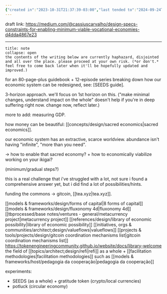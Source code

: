 ```yaml
---
{"created in":"2023-10-31T21:37:39-03:00","last tended to":"2024-09-24T15:42:13-03:00","dg-publish":true,"aliases":["🦸🏻‍♀️ design specs & constraints for economics"],"tags":["essay","economics","🌱"],"notestage":["🌱"],"permalink":"/core-essays/design-specs-and-constraints-for-enabling-minimum-viable-vocational-economies/","dgPassFrontmatter":true,"created":"2023-10-31T21:37:39.647-03:00","updated":"2024-09-24T16:19:41.643-03:00"}
---
```


draft link: https://medium.com/@cassiuscarvalho/design-specs-constraints-for-enabling-minimum-viable-vocational-economies-d4dda4867e23

---

```ad-warning
title: note
collapse: open
the contents of the writing below are currently haphazard, disjointed and all over the place. please proceed at your own risk. (*or don't.* feel free to come back later when it'll be hopefully updated and improved.)
```

for an 80-page-plus guidebook + 12-episode series breaking down how our economic system can be redesigned, see: [SEEDS guide].

3-horizon approach. we'll focus on 1st horizon on this. ("make minimal changes, understand impact on the whole" doesn't help if you're in deep suffering right now. change now, reflect later.)

more to add: measuring GDP.

how money can be beautiful: [[concepts/design/sacred economics\|sacred economics]].

our economic system has an extractive, scarce worldview. abundance isn't having "infinite", "more than you need".

-> how to enable that sacred economy? + how to economically viabilize working on your ikigai?

(minimum/gradual steps?)

this is a real challenge that i've struggled with a lot, not sure i found a comprehensive answer yet, but i did find a lot of possibilities/hints.

funding the commons -> gitcoin, [[tea.xyz\|tea.xyz]].

[[models & frameworks/design/forms of capital\|8 forms of capital]]
[[models & frameworks/design/fluxonomy 4d\|fluxonomy 4d]]
[[tbprocessed/base notes/ventures - general/metacurrency project\|metacurrency project]]
[[references/design/library of economic possibility\|library of economic possibility]]
[[initiatives, orgs & communities/architect;design/valueflows\|valueflows]]
[[projects & tools/projects/design/gitcoin coordination mechanisms list\|gitcoin coordination mechanisms list]]
https://tokenengineeringcommunity.github.io/website/docs/library-welcome
the field of [[topics/architect;design/refi\|refi]] as a whole + [[facilitation methodologies\|facilitation methodologies]] such as [[models & frameworks/host/pedagogia da cooperação\|pedagogia da cooperação]]

experiments:
- SEEDS (as a whole) + gratitude token (crypto/local currencies)
- potluck (circular economy)